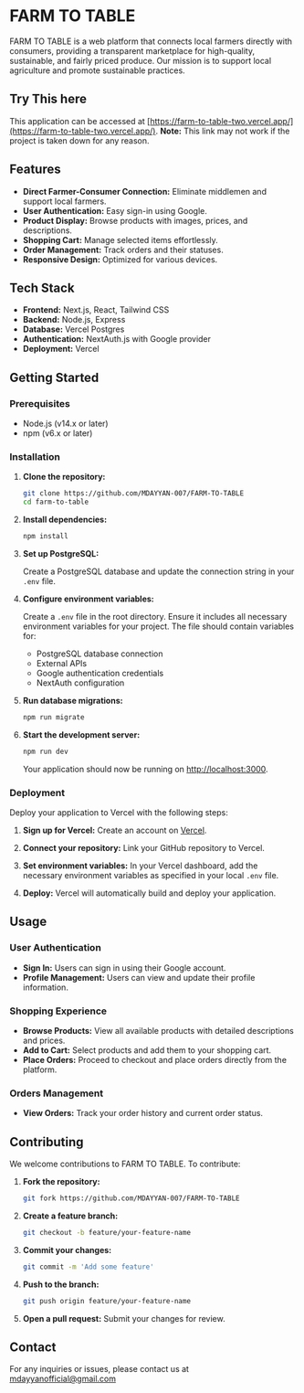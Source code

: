 # FARM TO TABLE

FARM TO TABLE is a web platform that connects local farmers directly with consumers, providing a transparent marketplace for high-quality, sustainable, and fairly priced produce. Our mission is to support local agriculture and promote sustainable practices.

## Try This here

This application can be accessed at [https://farm-to-table-two.vercel.app/](https://farm-to-table-two.vercel.app/). **Note:** This link may not work if the project is taken down for any reason.


## Features

- **Direct Farmer-Consumer Connection:** Eliminate middlemen and support local farmers.
- **User Authentication:** Easy sign-in using Google.
- **Product Display:** Browse products with images, prices, and descriptions.
- **Shopping Cart:** Manage selected items effortlessly.
- **Order Management:** Track orders and their statuses.
- **Responsive Design:** Optimized for various devices.

## Tech Stack

- **Frontend:** Next.js, React, Tailwind CSS
- **Backend:** Node.js, Express
- **Database:** Vercel Postgres
- **Authentication:** NextAuth.js with Google provider
- **Deployment:** Vercel

## Getting Started

### Prerequisites

- Node.js (v14.x or later)
- npm (v6.x or later)

### Installation

1. **Clone the repository:**

   ```sh
   git clone https://github.com/MDAYYAN-007/FARM-TO-TABLE
   cd farm-to-table
   ```

2. **Install dependencies:**

   ```sh
   npm install
   ```

3. **Set up PostgreSQL:**

   Create a PostgreSQL database and update the connection string in your `.env` file.

4. **Configure environment variables:**

   Create a `.env` file in the root directory. Ensure it includes all necessary environment variables for your project. The file should contain variables for:

   - PostgreSQL database connection
   - External APIs
   - Google authentication credentials
   - NextAuth configuration

5. **Run database migrations:**

   ```sh
   npm run migrate
   ```

6. **Start the development server:**

   ```sh
   npm run dev
   ```

   Your application should now be running on [http://localhost:3000](http://localhost:3000).

### Deployment

Deploy your application to Vercel with the following steps:

1. **Sign up for Vercel:** Create an account on [Vercel](https://vercel.com/).

2. **Connect your repository:** Link your GitHub repository to Vercel.

3. **Set environment variables:** In your Vercel dashboard, add the necessary environment variables as specified in your local `.env` file.

4. **Deploy:** Vercel will automatically build and deploy your application.

## Usage

### User Authentication

- **Sign In:** Users can sign in using their Google account.
- **Profile Management:** Users can view and update their profile information.

### Shopping Experience

- **Browse Products:** View all available products with detailed descriptions and prices.
- **Add to Cart:** Select products and add them to your shopping cart.
- **Place Orders:** Proceed to checkout and place orders directly from the platform.

### Orders Management

- **View Orders:** Track your order history and current order status.

## Contributing

We welcome contributions to FARM TO TABLE. To contribute:

1. **Fork the repository:**

   ```sh
   git fork https://github.com/MDAYYAN-007/FARM-TO-TABLE
   ```

2. **Create a feature branch:**

   ```sh
   git checkout -b feature/your-feature-name
   ```

3. **Commit your changes:**

   ```sh
   git commit -m 'Add some feature'
   ```

4. **Push to the branch:**

   ```sh
   git push origin feature/your-feature-name
   ```

5. **Open a pull request:** Submit your changes for review.

## Contact

For any inquiries or issues, please contact us at mdayyanofficial@gmail.com
